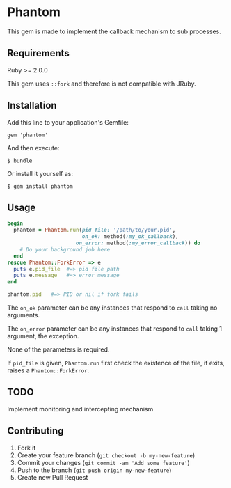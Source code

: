 # Phantom

This gem is made to implement the callback mechanism to sub processes.

## Requirements

Ruby >= 2.0.0

This gem uses `::fork` and therefore is not compatible with JRuby.

## Installation

Add this line to your application's Gemfile:

    gem 'phantom'

And then execute:

    $ bundle

Or install it yourself as:

    $ gem install phantom

## Usage

```ruby
begin
  phantom = Phantom.run(pid_file: '/path/to/your.pid',
                        on_ok: method(:my_ok_callback),
                      on_error: method(:my_error_callback)) do
    # Do your background job here
  end
rescue Phantom::ForkError => e
  puts e.pid_file  #=> pid file path
  puts e.message   #=> error message
end

phantom.pid   #=> PID or nil if fork fails
```

The `on_ok` parameter can be any instances that respond to `call` taking no arguments.

The `on_error` parameter can be any instances that respond to `call` taking 1 argument, the exception.

None of the parameters is required.

If `pid_file` is given, `Phantom.run` first check the existence of the file, if exits, raises a `Phantom::ForkError`.

## TODO

Implement monitoring and intercepting mechanism

## Contributing

1. Fork it
2. Create your feature branch (`git checkout -b my-new-feature`)
3. Commit your changes (`git commit -am 'Add some feature'`)
4. Push to the branch (`git push origin my-new-feature`)
5. Create new Pull Request
